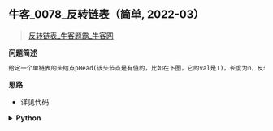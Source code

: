 ## 牛客_0078_反转链表（简单, 2022-03）
<!--{
    "tags": ["链表", "热门"],
    "来源": "牛客",
    "难度": "简单",
    "编号": "0078",
    "标题": "反转链表",
    "公司": []
}-->

> [反转链表_牛客题霸_牛客网](https://www.nowcoder.com/practice/75e878df47f24fdc9dc3e400ec6058ca)

<summary><b>问题简述</b></summary>

```txt
给定一个单链表的头结点pHead(该头节点是有值的，比如在下图，它的val是1)，长度为n，反转该链表后，返回新链表的表头。
```

<!-- 
<details><summary><b>详细描述</b></summary>

```txt
```

</details>
-->


<!-- <div align="center"><img src="../../../_assets/xxx.png" height="300" /></div> -->

<summary><b>思路</b></summary>

- 详见代码

<details><summary><b>Python</b></summary>

```python
class Solution:
    def ReverseList(self , head: ListNode) -> ListNode:
        
        pre, cur = None, head
        
        while cur:
            nxt = cur.next
            cur.next = pre
            pre = cur
            cur = nxt
        
        return pre
```

</details>

